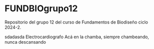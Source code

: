 ﻿# FUNDBIOgrupo12
Repositorio del grupo 12 del curso de Fundamentos de Biodiseño ciclo 2024-2.

sdadasda
Electrocardiografo
   Acá en la chamba, siempre chambeando, nunca descansando
